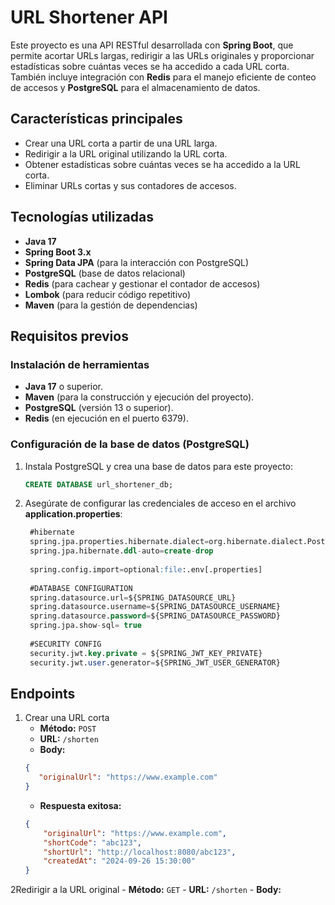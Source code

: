 # URL Shortener API

Este proyecto es una API RESTful desarrollada con **Spring Boot**, que permite acortar URLs largas, redirigir a las URLs originales y proporcionar estadísticas sobre cuántas veces se ha accedido a cada URL corta. También incluye integración con **Redis** para el manejo eficiente de conteo de accesos y **PostgreSQL** para el almacenamiento de datos.

## Características principales
- Crear una URL corta a partir de una URL larga.
- Redirigir a la URL original utilizando la URL corta.
- Obtener estadísticas sobre cuántas veces se ha accedido a la URL corta.
- Eliminar URLs cortas y sus contadores de accesos.

## Tecnologías utilizadas
- **Java 17**
- **Spring Boot 3.x**
- **Spring Data JPA** (para la interacción con PostgreSQL)
- **PostgreSQL** (base de datos relacional)
- **Redis** (para cachear y gestionar el contador de accesos)
- **Lombok** (para reducir código repetitivo)
- **Maven** (para la gestión de dependencias)

## Requisitos previos

### Instalación de herramientas
- **Java 17** o superior.
- **Maven** (para la construcción y ejecución del proyecto).
- **PostgreSQL** (versión 13 o superior).
- **Redis** (en ejecución en el puerto 6379).

### Configuración de la base de datos (PostgreSQL)
1. Instala PostgreSQL y crea una base de datos para este proyecto:
   ```sql
   CREATE DATABASE url_shortener_db;
    ```
2. Asegúrate de configurar las credenciales de acceso en el archivo **application.properties**:
   ```sql
    #hibernate
    spring.jpa.properties.hibernate.dialect=org.hibernate.dialect.PostgreSQLDialect
    spring.jpa.hibernate.ddl-auto=create-drop
    
    spring.config.import=optional:file:.env[.properties]
    
    #DATABASE CONFIGURATION
    spring.datasource.url=${SPRING_DATASOURCE_URL}
    spring.datasource.username=${SPRING_DATASOURCE_USERNAME}
    spring.datasource.password=${SPRING_DATASOURCE_PASSWORD}
    spring.jpa.show-sql= true
    
    #SECURITY CONFIG
    security.jwt.key.private = ${SPRING_JWT_KEY_PRIVATE}
    security.jwt.user.generator=${SPRING_JWT_USER_GENERATOR}
    ```
## Endpoints

1. Crear una URL corta
    - **Método:** `POST`
    - **URL:** `/shorten`
    - **Body:**
    ```json
   {
       "originalUrl": "https://www.example.com"
    }
   ```
    - **Respuesta exitosa:**
    ```json
    {
        "originalUrl": "https://www.example.com",
        "shortCode": "abc123",
        "shortUrl": "http://localhost:8080/abc123",
        "createdAt": "2024-09-26 15:30:00"
    }
   ```
2Redirigir a la URL original
    - **Método:** `GET`
    - **URL:** `/shorten`
    - **Body:**



















